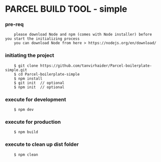
# PARCEL BUILD TOOL - simple

### pre-req
```
    please download Node and npm (comes with Node installer) before you start the initializing process
    you can download Node from here > https://nodejs.org/en/download/
```


### initiating the project 
```
    $ git clone https://github.com/tanvirhaider/Parcel-boilerplate-simple.git
    $ cd Parcel-boilerplate-simple
    $ npm install
    $ git init  // optional
    $ npm init  // optional
```

### execute for development 
```
    $ npm dev
```

### execute for production 
```
    $ npm build
```

### execute to clean up dist folder 
```
    $ npm clean
```
